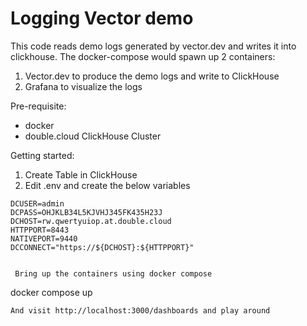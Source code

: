 # Logging Vector demo

This code reads demo logs generated by vector.dev and writes it into clickhouse.
The docker-compose would spawn up 2 containers:

1. Vector.dev to produce the demo logs and write to ClickHouse
2. Grafana to visualize the logs

Pre-requisite:
- docker
- double.cloud ClickHouse Cluster

Getting started:
1. Create Table in ClickHouse
2. Edit .env and create the below variables
```
DCUSER=admin
DCPASS=OHJKLB34L5KJVHJ345FK435H23J
DCHOST=rw.qwertyuiop.at.double.cloud
HTTPPORT=8443
NATIVEPORT=9440
DCCONNECT="https://${DCHOST}:${HTTPPORT}"

 
 Bring up the containers using docker compose
```
docker compose up
```
And visit http://localhost:3000/dashboards and play around
